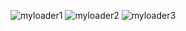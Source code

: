 
![myloader1](https://user-images.githubusercontent.com/44739319/71762529-db113700-2f02-11ea-98fd-00353089c1fa.jpeg)
![myloader2](https://user-images.githubusercontent.com/44739319/71762530-db113700-2f02-11ea-94b0-ee7e1a273eab.jpeg)
![myloader3](https://user-images.githubusercontent.com/44739319/71762528-da78a080-2f02-11ea-81d5-cb751a0e5a67.jpeg)
